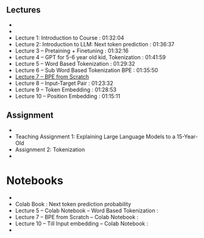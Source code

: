## Lectures

-
-
- Lecture 1: Introduction to Course : 01:32:04
- Lecture 2: Introduction to LLM: Next token prediction : 01:36:37
- Lecture 3 – Pretaining + Finetuning : 01:32:16
- Lecture 4 – GPT for 5-6 year old kid, Tokenization : 01:41:59
- Lecture 5 – Word Based Tokenization : 01:29:32
- Lecture 6 – Sub Word Based Tokenization BPE : 01:35:50
- [Lecture 7 – BPE from Scratch](Lecture%207%20–%20BPE%20from%20Scratch.md)
- Lecture 8 – Input-Target Pair : 01:23:32
- Lecture 9 – Token Embedding : 01:28:53
- Lecture 10 – Position Embedding : 01:15:11

## Assignment

-
- Teaching Assignment 1: Explaining Large Language Models to a 15-Year-Old
- Assignment 2: Tokenization
-

# Notebooks

-
- Colab Book : Next token prediction probability
- Lecture 5 – Colab Notebook – Word Based Tokenization :
- Lecture 7 – BPE from Scratch – Colab Notebook :
- Lecture 10 – Till Input embedding – Colab Notebook :
-
